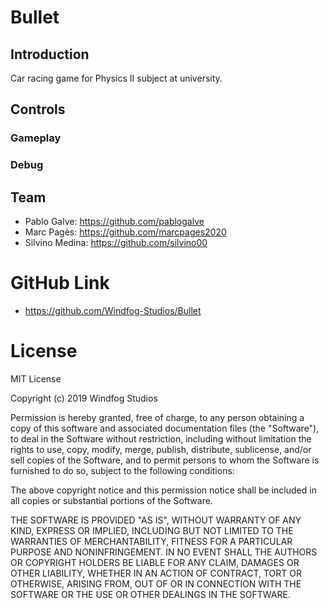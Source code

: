 # Bullet

## Introduction
Car racing game for Physics II subject at university.

## Controls 
### Gameplay

### Debug


## Team
* Pablo Galve: https://github.com/pablogalve
* Marc Pagès: https://github.com/marcpages2020
* Silvino Medina: https://github.com/silvino00


# GitHub Link
* https://github.com/Windfog-Studios/Bullet

# License
MIT License

Copyright (c) 2019 Windfog Studios

Permission is hereby granted, free of charge, to any person obtaining a copy
of this software and associated documentation files (the "Software"), to deal
in the Software without restriction, including without limitation the rights
to use, copy, modify, merge, publish, distribute, sublicense, and/or sell
copies of the Software, and to permit persons to whom the Software is
furnished to do so, subject to the following conditions:

The above copyright notice and this permission notice shall be included in all
copies or substantial portions of the Software.

THE SOFTWARE IS PROVIDED "AS IS", WITHOUT WARRANTY OF ANY KIND, EXPRESS OR
IMPLIED, INCLUDING BUT NOT LIMITED TO THE WARRANTIES OF MERCHANTABILITY,
FITNESS FOR A PARTICULAR PURPOSE AND NONINFRINGEMENT. IN NO EVENT SHALL THE
AUTHORS OR COPYRIGHT HOLDERS BE LIABLE FOR ANY CLAIM, DAMAGES OR OTHER
LIABILITY, WHETHER IN AN ACTION OF CONTRACT, TORT OR OTHERWISE, ARISING FROM,
OUT OF OR IN CONNECTION WITH THE SOFTWARE OR THE USE OR OTHER DEALINGS IN THE
SOFTWARE.
